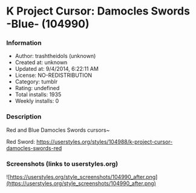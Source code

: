 # K Project Cursor: Damocles Swords -Blue- (104990)

### Information
- Author: trashtheidols (unknown)
- Created at: unknown
- Updated at: 9/4/2014, 6:22:11 AM
- License: NO-REDISTRIBUTION
- Category: tumblr
- Rating: undefined
- Total installs: 1935
- Weekly installs: 0


### Description
Red and Blue Damocles Swords cursors~

Red Sword: https://userstyles.org/styles/104988/k-project-cursor-damocles-swords-red


### Screenshots (links to userstyles.org)
![https://userstyles.org/style_screenshots/104990_after.png](https://userstyles.org/style_screenshots/104990_after.png)


